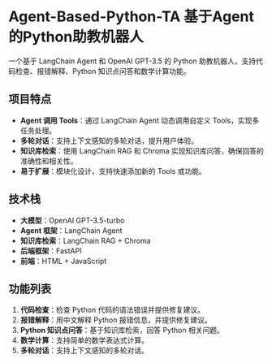# Agent-Based-Python-TA   基于Agent的Python助教机器人

一个基于 LangChain Agent 和 OpenAI GPT-3.5 的 Python 助教机器人，支持代码检查、报错解释、Python 知识点问答和数学计算功能。

## 项目特点
- **Agent 调用 Tools**：通过 LangChain Agent 动态调用自定义 Tools，实现多任务处理。
- **多轮对话**：支持上下文感知的多轮对话，提升用户体验。
- **知识库检索**：使用 LangChain RAG 和 Chroma 实现知识库问答，确保回答的准确性和相关性。
- **易于扩展**：模块化设计，支持快速添加新的 Tools 或功能。

## 技术栈
- **大模型**：OpenAI GPT-3.5-turbo
- **Agent 框架**：LangChain Agent
- **知识库检索**：LangChain RAG + Chroma
- **后端框架**：FastAPI
- **前端**：HTML + JavaScript

## 功能列表
1. **代码检查**：检查 Python 代码的语法错误并提供修复建议。
2. **报错解释**：用中文解释 Python 报错信息，并提供修复建议。
3. **Python 知识点问答**：基于知识库检索，回答 Python 相关问题。
4. **数学计算**：支持简单的数学表达式计算。
5. **多轮对话**：支持上下文感知的多轮对话。
